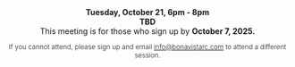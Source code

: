 

<p align="center" style="margin:0;padding-left: 0;"><b>Tuesday, October 21, 6pm - 8pm</b> </p>
<p align="center" style="margin:0;padding-left: 0;"><b>TBD</b><!--b>Lake Bonavista - Bonavista Room</b--></p>
<!--p align="center" style="padding-left: 0;"><a href="https://maps.app.goo.gl/8D8VYwfzaevEVm1B8">757 Lake Bonavista Dr SE</a></p-->

<p align="center" style="margin:0;padding-left: 0;">This meeting is for those who sign up by <b>October 7, 2025.</b></p>
<p align="center" style="padding-left: 0;font-size: .75rem;font-weight: 300;">If you cannot attend, please sign up and email <a href="mailto:info@bonavistarc.com">info@bonavistarc.com</a> to attend a different session.</p>


<!--p align="center" style="margin:0;padding-left: 0;"><b>TBD</b></p><p align="center" style="padding-left: 0;font-size: .75rem;font-weight: 300;">We will be holding three information sessions this summer and will schedule signing sessions as groups are ready. We are doing group signings to reduce overall costs and maximize the defense fund.</p-->


